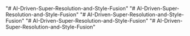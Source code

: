 "# AI-Driven-Super-Resolution-and-Style-Fusion" 
"# AI-Driven-Super-Resolution-and-Style-Fusion" 
"# AI-Driven-Super-Resolution-and-Style-Fusion" 
"# AI-Driven-Super-Resolution-and-Style-Fusion" 
"# AI-Driven-Super-Resolution-and-Style-Fusion" 
